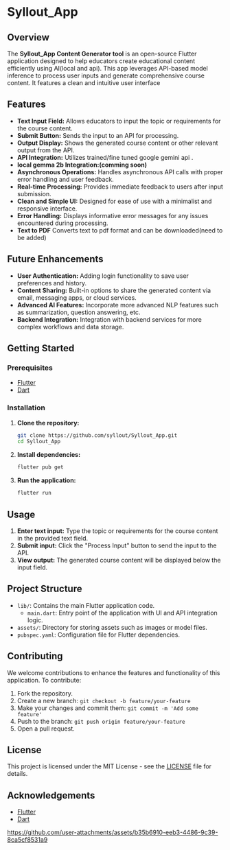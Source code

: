 # Syllout_App

## Overview

The **Syllout_App Content Generator tool** is an open-source Flutter application designed to help educators create educational content efficiently using AI(local and api). This app leverages API-based model inference to process user inputs and generate comprehensive course content. It features a clean and intuitive user interface

## Features

- **Text Input Field:** Allows educators to input the topic or requirements for the course content.
- **Submit Button:** Sends the input to an API for processing.
- **Output Display:** Shows the generated course content or other relevant output from the API.
- **API Integration:** Utilizes trained/fine tuned google gemini api .
- **local gemma 2b Integration:(comming soon)**
- **Asynchronous Operations:** Handles asynchronous API calls with proper error handling and user feedback.
- **Real-time Processing:** Provides immediate feedback to users after input submission.
- **Clean and Simple UI:** Designed for ease of use with a minimalist and responsive interface.
- **Error Handling:** Displays informative error messages for any issues encountered during processing.
- **Text to PDF** Converts text to pdf format and can be downloaded(need to be added)  

## Future Enhancements

- **User Authentication:** Adding login functionality to save user preferences and history.
- **Content Sharing:** Built-in options to share the generated content via email, messaging apps, or cloud services.
- **Advanced AI Features:** Incorporate more advanced NLP features such as summarization, question answering, etc.
- **Backend Integration:** Integration with backend services for more complex workflows and data storage.

## Getting Started

### Prerequisites

- [Flutter](https://flutter.dev/docs/get-started/install)
- [Dart](https://dart.dev/get-dart)

### Installation

1. **Clone the repository:**
    ```bash
    git clone https://github.com/syllout/Syllout_App.git
    cd Syllout_App
    ```

2. **Install dependencies:**
    ```bash
    flutter pub get
    ```

3. **Run the application:**
    ```bash
    flutter run
    ```

## Usage

1. **Enter text input:** Type the topic or requirements for the course content in the provided text field.
2. **Submit input:** Click the "Process Input" button to send the input to the API.
3. **View output:** The generated course content will be displayed below the input field.

## Project Structure

- `lib/`: Contains the main Flutter application code.
  - `main.dart`: Entry point of the application with UI and API integration logic.
- `assets/`: Directory for storing assets such as images or model files.
- `pubspec.yaml`: Configuration file for Flutter dependencies.

## Contributing

We welcome contributions to enhance the features and functionality of this application. To contribute:

1. Fork the repository.
2. Create a new branch: `git checkout -b feature/your-feature`
3. Make your changes and commit them: `git commit -m 'Add some feature'`
4. Push to the branch: `git push origin feature/your-feature`
5. Open a pull request.

## License

This project is licensed under the MIT License - see the [LICENSE](LICENSE) file for details.

## Acknowledgements

- [Flutter](https://flutter.dev/)
- [Dart](https://dart.dev/)


https://github.com/user-attachments/assets/b35b6910-eeb3-4486-9c39-8ca5cf8531a9



